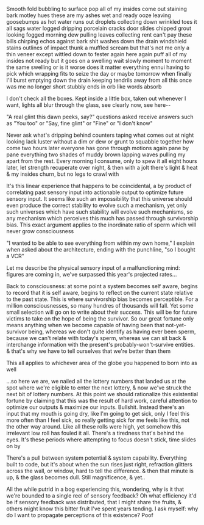 Smooth fold bubbling to surface pop all of my insides come out staining bark motley hues these are my ashes wet and ready ooze leaving goosebumps as hot water runs out droplets collecting down wrinkled toes it all sags water logged dripping porcelain cracks door slides chipped grout looking fogged morning dew pulling leaves collecting rent can't pay these bills chirping echos against bark shit washes down the drain windshield stains outlines of impact thunk a muffled scream but that's not me only a thin veneer except wittled down to fester again here again puff all of my insides not ready but it goes on a swelling wait slowly moment to moment the same swelling or is it worse does it matter everything ennui having to pick which wrapping fits to seize the day or maybe tomorrow when finally I'll burst emptying down the drain keeping tendrils away from all this once was me no longer short stubbly ends in orb like words absorb

I don't check all the boxes. Kept inside a little box, taken out whenever I want, lights all blur through the glass, see clearly now, see here--

"A real glint this dawn peeks, say?" questions asked receive answers such as "You too" or "Say, fine glint" or "Fine" or "I don't know"

Never ask what's dripping behind counters taping what comes out at night looking lack luster without a dim or dew or grunt to squabble together how come two hours later everyone has gone through motions again pane by pane everything two shades of muddy brown lapping waves pulling my apart from the rest. Every morning I consume, only to spew it all eight hours later, let strength recuperate over night, & then with a jolt there's light & heat & my insides churn, but no legs to crawl with

It's this linear experience that happens to be coincidental, a by product of correlating past sensory input into actionable output to optimize future sensory input. It seems like such an impossibility that this universe should even produce the correct stability to evolve such a mechanism, yet only such universes which have such stability will evolve such mechanisms, so any mechanism which perceives this much has passed through survivorship bias. This exact argument applies to the inordinate ratio of sperm which will never grow consciousness

"I wanted to be able to see everything from within my own home," I explain when asked about the architecture, ending with the punchline, "so I bought a VCR"

Let me describe the physical sensory input of a malfunctioning mind: figures are coming in, we've surpassed this year's projected rates...

Back to consciousness: at some point a system becomes self aware, begins to record that it is self aware, begins to reflect on the current state relative to the past state. This is where survivorship bias becomes perceptible. For a million consciousnesses, so many hundres of thousands will fall. Yet some small selection will go on to write about their success. This will be for future victims to take on the hope of being the survivor. So our great fortune only means anything when we become capable of having been that not-yet-survivor being, whereas we don't quite identify as having ever been sperm, because we can't relate with today's sperm, whereas we can sit back & interchange information with the present's probably-won't-survive entities. & that's why we have to tell ourselves that we're better than them

This all applies to whichever area of the globe you happened to born into as well

...so here we are, we nailed all the lottery numbers that landed us at the spot where we're eligible to enter the next lottery, & now we've struck the next bit of lottery numbers. At this point we should rationalize this existential fortune by claiming that this was the result of hard work, careful attention to optimize our outputs & maximize our inputs. Bullshit. Instead there's an input that my mouth is going dry, like I'm going to get sick, only I feel this more often than I feel sick, so really getting sick for me feels like this, not the other way around. Like all these rolls were high, yet somehow this irrelevant low roll has fouled it all. There's a tiredness that's behind the eyes. It's these periods where attempting to focus doesn't stick, time slides on by

There's a pull between system potential & system capability. Everything built to code, but it's about when the sun rises just right, refraction glitters across the wall, or window, hard to tell the difference. & then that minute is up, & the glass becomes dull. Still magnificence, & yet..

All the while putrid in a bog experiencing this, wondering, why is it that we're bounded to a single reel of sensory feedback? Oh what efficiency it'd be if sensory feedback was distributed, that I might share the fruits, & others might know this bitter fruit I've spent years tending. I ask myself: why do I want to propagate perceptions of this existence? Poof

